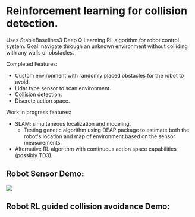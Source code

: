 # Reinforcement learning for collision detection. 
Uses StableBaselines3 Deep Q Learning RL algorithm for robot control system.
Goal: navigate through an unknown environment without colliding with any walls or obstacles.

Completed Features:
- Custom environment with randomly placed obstacles for the robot to avoid.
- Lidar type sensor to scan environment.
- Collision detection.
- Discrete action space.

Work in progress features:
- SLAM: simultaneous localization and modeling.
  - Testing genetic algorithm using DEAP package to estimate both the robot's location and map of environment based on the sensor measurements.
- Alternative RL algorithm with continuous action space capabilities (possibly TD3).

## Robot Sensor Demo:
![](https://github.com/samuelhavelka/rl_collision_detection/blob/main/sensor_animation.gif)

## Robot RL guided collision avoidance Demo:
